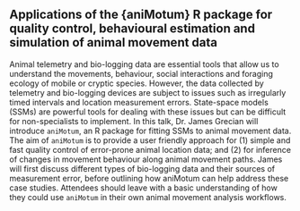 <!-- README.md is generated from README.Rmd. Please edit that file -->

## Applications of the {aniMotum} R package for quality control, behavioural estimation and simulation of animal movement data

Animal telemetry and bio-logging data are essential tools that allow us
to understand the movements, behaviour, social interactions and foraging
ecology of mobile or cryptic species. However, the data collected by
telemetry and bio-logging devices are subject to issues such as
irregularly timed intervals and location measurement errors. State-space
models (SSMs) are powerful tools for dealing with these issues but can
be difficult for non-specialists to implement. In this talk, Dr. James
Grecian will introduce `aniMotum`, an R package for fitting SSMs to
animal movement data. The aim of `aniMotum` is to provide a user
friendly approach for (1) simple and fast quality control of error-prone
animal location data; and (2) for inference of changes in movement
behaviour along animal movement paths. James will first discuss
different types of bio-logging data and their sources of measurement
error, before outlining how aniMotum can help address these case
studies. Attendees should leave with a basic understanding of how they
could use `aniMotum` in their own animal movement analysis workflows.
